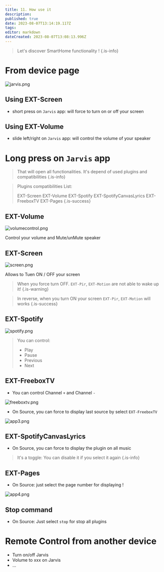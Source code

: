 ```yaml
---
title: 11. How use it
description: 
published: true
date: 2023-08-07T13:14:19.117Z
tags: 
editor: markdown
dateCreated: 2023-08-07T13:08:13.996Z
---
```


> Let's discover SmartHome functionality !
{.is-info}


# From device page

![jarvis.png](/resources/smarthome/jarvis.png)

## Using EXT-Screen

* short press on `Jarvis` app: 
will force to turn on or off your screen

## Using EXT-Volume

* slide left/right on `Jarvis` app:
will control the volume of your speaker

# Long press on `Jarvis` app

> That will open all functionalities.
> It's depend of used plugins and compatibilities
{.is-info}

> Plugins compatibilities List:
>
>  EXT-Screen
>  EXT-Volume
>  EXT-Spotify
>  EXT-SpotifyCanvasLyrics
>  EXT-FreeboxTV
>  EXT-Pages
{.is-success}


## EXT-Volume

![volumecontrol.png](/resources/smarthome/volumecontrol.png)

Control your volume and Mute/unMute speaker

## EXT-Screen

![screen.png](/resources/smarthome/screen.png)

Allows to Tuen ON / OFF your screen

> When you force turn OFF.
> `EXT-Pir`, `EXT-Motion` are not able to wake up it!
{.is-warning}

> In reverse, when you turn ON your screen
> `EXT-Pir`, `EXT-Motion` will works
{.is-success}


## EXT-Spotify

![spotify.png](/resources/smarthome/spotify.png)

> You can control:
>  * Play
>  * Pause
>  * Previous
>  * Next

 
## EXT-FreeboxTV
 
 * You can control Channel `+` and Channel `-`
 
 ![freeboxtv.png](/resources/smarthome/freeboxtv.png)
 
 * On Source, you can force to display last source by select `EXT-FreeboxTV`
 
 ![app3.png](/resources/smarthome/app3.png)
 
## EXT-SpotifyCanvasLyrics
 
 * On Source, you can force to display the plugin on all music
 
>  It's a toggle: You can disable it if you select it again
{.is-info}

## EXT-Pages

 * On Source: just select the page number for displaying !

 ![app4.png](/resources/smarthome/app4.png)
 
## Stop command

 * On Source: Just select `stop` for stop all plugins
 
# Remote Control from another device

* Turn on/off Jarvis
* Volume to xxx on Jarvis
* ... 
